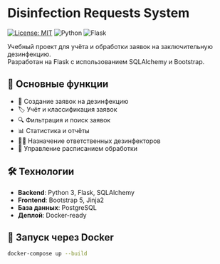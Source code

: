# Disinfection Requests System

[![License: MIT](https://img.shields.io/badge/License-MIT-yellow.svg)](https://opensource.org/licenses/MIT)
![Python](https://img.shields.io/badge/python-3.8+-blue.svg)
![Flask](https://img.shields.io/badge/flask-2.0+-lightgrey.svg)

Учебный проект для учёта и обработки заявок на заключительную дезинфекцию.  
Разработан на Flask с использованием SQLAlchemy и Bootstrap.

## 📌 Основные функции

- 📝 Создание заявок на дезинфекцию
- 🏷️ Учёт и классификация заявок
- 🔍 Фильтрация и поиск заявок
- 📊 Статистика и отчёты
- 👨‍⚕️ Назначение ответственных дезинфекторов
- 📆 Управление расписанием обработки

## 🛠 Технологии

- **Backend**: Python 3, Flask, SQLAlchemy
- **Frontend**: Bootstrap 5, Jinja2
- **База данных**: PostgreSQL
- **Деплой**: Docker-ready

## 🐳 Запуск через Docker

```bash
docker-compose up --build
